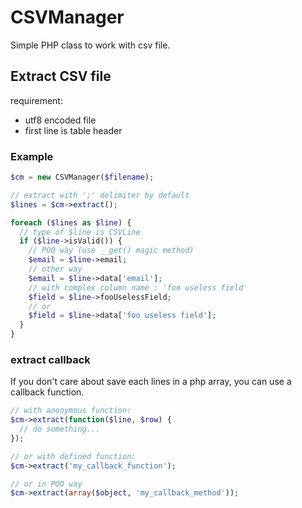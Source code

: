 # CSVManager
Simple PHP class to work with csv file.

## Extract CSV file

requirement:
 - utf8 encoded file
 - first line is table header

### Example
```php
$cm = new CSVManager($filename);

// extract with ';' delimiter by default
$lines = $cm->extract();

foreach ($lines as $line) {
  // type of $line is CSVLine
  if ($line->isValid()) {
    // POO wày (use __get() magic method)
    $email = $line->email;
    // other way
    $email = $line->data['email'];
    // with complex column name : 'foo useless field'
    $field = $line->fooUselessField;
    // or
    $field = $line->data['foo useless field'];
  }
}
```

### extract callback

If you don't care about save each lines in a php array, you can use a callback function.

```php
// with anonymous function:
$cm->extract(function($line, $row) {
  // do something...
});

// or with defined function:
$cm->extract('my_callback_function');

// or in POO way
$cm->extract(array($object, 'my_callback_method'));
```